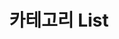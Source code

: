 ---
title: "카테고리 List"
layout: categories
permalink: /categories/
author_profile: true
sidebar_main: true
---